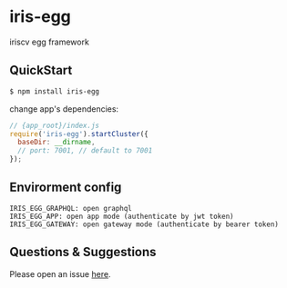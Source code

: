 # iris-egg

iriscv egg framework

## QuickStart

```bash
$ npm install iris-egg
```

change app's dependencies:

```js
// {app_root}/index.js
require('iris-egg').startCluster({
  baseDir: __dirname,
  // port: 7001, // default to 7001
});

```

## Envirorment config
```
IRIS_EGG_GRAPHQL: open graphql
IRIS_EGG_APP: open app mode (authenticate by jwt token)
IRIS_EGG_GATEWAY: open gateway mode (authenticate by bearer token)
```

## Questions & Suggestions

Please open an issue [here](https://github.com/eggjs/egg/issues).

